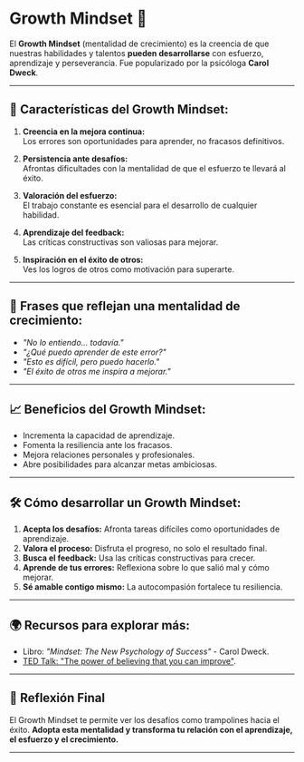 # Growth Mindset 🌱

El **Growth Mindset** (mentalidad de crecimiento) es la creencia de que nuestras habilidades y talentos **pueden desarrollarse** con esfuerzo, aprendizaje y perseverancia. Fue popularizado por la psicóloga **Carol Dweck**.

---

## 🚀 Características del Growth Mindset:
1. **Creencia en la mejora continua:**  
   Los errores son oportunidades para aprender, no fracasos definitivos.

2. **Persistencia ante desafíos:**  
   Afrontas dificultades con la mentalidad de que el esfuerzo te llevará al éxito.

3. **Valoración del esfuerzo:**  
   El trabajo constante es esencial para el desarrollo de cualquier habilidad.

4. **Aprendizaje del feedback:**  
   Las críticas constructivas son valiosas para mejorar.

5. **Inspiración en el éxito de otros:**  
   Ves los logros de otros como motivación para superarte.

---

## 🌟 Frases que reflejan una mentalidad de crecimiento:
- *"No lo entiendo... todavía."*  
- *"¿Qué puedo aprender de este error?"*  
- *"Esto es difícil, pero puedo hacerlo."*  
- *"El éxito de otros me inspira a mejorar."*

---

## 📈 Beneficios del Growth Mindset:
- Incrementa la capacidad de aprendizaje.  
- Fomenta la resiliencia ante los fracasos.  
- Mejora relaciones personales y profesionales.  
- Abre posibilidades para alcanzar metas ambiciosas.

---

## 🛠️ Cómo desarrollar un Growth Mindset:
1. **Acepta los desafíos:** Afronta tareas difíciles como oportunidades de aprendizaje.
2. **Valora el proceso:** Disfruta el progreso, no solo el resultado final.
3. **Busca el feedback:** Usa las críticas constructivas para crecer.
4. **Aprende de tus errores:** Reflexiona sobre lo que salió mal y cómo mejorar.
5. **Sé amable contigo mismo:** La autocompasión fortalece tu resiliencia.

---

## 🌍 Recursos para explorar más:
- Libro: *"Mindset: The New Psychology of Success"* - Carol Dweck.  
- [TED Talk: "The power of believing that you can improve"](https://www.ted.com/talks/carol_dweck_the_power_of_believing_that_you_can_improve).

---

## 🌟 Reflexión Final
El Growth Mindset te permite ver los desafíos como trampolines hacia el éxito. **Adopta esta mentalidad y transforma tu relación con el aprendizaje, el esfuerzo y el crecimiento.**

---
